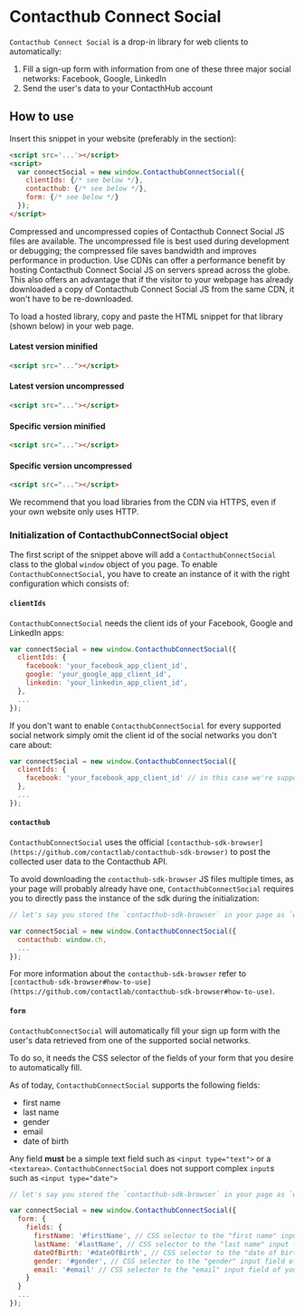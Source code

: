 # Contacthub Connect Social

`Contacthub Connect Social` is a drop-in library for web clients to automatically:
1. Fill a sign-up form with information from one of these three major social networks: Facebook, Google, LinkedIn
2. Send the user's data to your ContacthHub account

## How to use

Insert this snippet in your website (preferably in the <HEAD> section):

```html
<script src='...'></script>
<script>
  var connectSocial = new window.ContacthubConnectSocial({
    clientIds: {/* see below */},
    contacthub: {/* see below */},
    form: {/* see below */}
  });
</script>
```

Compressed and uncompressed copies of Contacthub Connect Social JS files are available. The uncompressed file is best used during development or debugging; the compressed file saves bandwidth and improves performance in production. Use CDNs can offer a performance benefit by hosting Contacthub Connect Social JS on servers spread across the globe. This also offers an advantage that if the visitor to your webpage has already downloaded a copy of Contacthub Connect Social JS from the same CDN, it won't have to be re-downloaded.

To load a hosted library, copy and paste the HTML snippet for that library (shown below) in your web page.

#### Latest version minified
```html
<script src="..."></script>
```

#### Latest version uncompressed
```html
<script src="..."></script>
```

#### Specific version minified
```html
<script src="..."></script>
```

#### Specific version uncompressed
```html
<script src="..."></script>
```

We recommend that you load libraries from the CDN via HTTPS, even if your own website only uses HTTP.

### Initialization of ContacthubConnectSocial object

The first script of the snippet above will add a `ContacthubConnectSocial` class to the global `window` object of you page.
To enable `ContacthubConnectSocial`, you have to create an instance of it with the right configuration which consists of:

#### `clientIds`

`ContacthubConnectSocial` needs the client ids of your Facebook, Google and LinkedIn apps:

```js
var connectSocial = new window.ContacthubConnectSocial({
  clientIds: {
    facebook: 'your_facebook_app_client_id',
    google: 'your_google_app_client_id',
    linkedin: 'your_linkedin_app_client_id',
  },
  ...
});
```

If you don't want to enable `ContacthubConnectSocial` for every supported social network simply omit the client id of the social networks you don't care about:

```js
var connectSocial = new window.ContacthubConnectSocial({
  clientIds: {
    facebook: 'your_facebook_app_client_id' // in this case we're supporting only Facebook login
  },
  ...
});
```

#### `contacthub`

`ContacthubConnectSocial` uses the official `[contacthub-sdk-browser](https://github.com/contactlab/contacthub-sdk-browser)` to post the collected user data to the Contacthub API.

To avoid downloading the `contacthub-sdk-browser` JS files multiple times, as your page will probably already have one, `ContacthubConnectSocial` requires you to directly pass the instance of the sdk during the initialization:

```js
// let's say you stored the `contacthub-sdk-browser` in your page as `window.ch` (which is the default)

var connectSocial = new window.ContacthubConnectSocial({
  contacthub: window.ch,
  ...
});
```

For more information about the `contacthub-sdk-browser` refer to `[contacthub-sdk-browser#how-to-use](https://github.com/contactlab/contacthub-sdk-browser#how-to-use)`.

#### `form`

`ContacthubConnectSocial` will automatically fill your sign up form with the user's data retrieved from one of the supported social networks.

To do so, it needs the CSS selector of the fields of your form that you desire to automatically fill.

As of today, `ContacthubConnectSocial` supports the following fields:
- first name
- last name
- gender
- email
- date of birth

Any field **must** be a simple text field such as `<input type="text">` or a `<textarea>`.
`ContacthubConnectSocial` does not support complex `input`s such as `<input type="date">`

```js
// let's say you stored the `contacthub-sdk-browser` in your page as `window.ch` (which is the default)

var connectSocial = new window.ContacthubConnectSocial({
  form: {
    fields: {
      firstName: '#firstName', // CSS selector to the "first name" input field of your sign up form
      lastName: '#lastName', // CSS selector to the "last name" input field of your sign up form
      dateOfBirth: '#dateOfBirth', // CSS selector to the "date of birth" input field of your sign up form
      gender: '#gender', // CSS selector to the "gender" input field of your sign up form
      email: '#email' // CSS selector to the "email" input field of your sign up form
    }
  }
  ...
});
```
